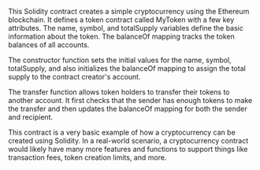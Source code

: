 This Solidity contract creates a simple cryptocurrency using the Ethereum blockchain. It defines a token contract called MyToken with a few key attributes. The name, symbol, and totalSupply variables define the basic information about the token. The balanceOf mapping tracks the token balances of all accounts.

The constructor function sets the initial values for the name, symbol, totalSupply, and also initializes the balanceOf mapping to assign the total supply to the contract creator's account.

The transfer function allows token holders to transfer their tokens to another account. It first checks that the sender has enough tokens to make the transfer and then updates the balanceOf mapping for both the sender and recipient.

This contract is a very basic example of how a cryptocurrency can be created using Solidity. In a real-world scenario, a cryptocurrency contract would likely have many more features and functions to support things like transaction fees, token creation limits, and more.
